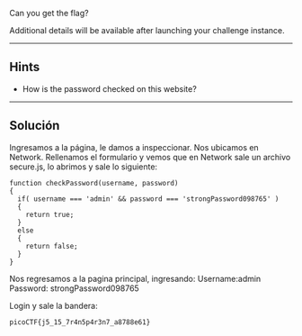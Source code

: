 Can you get the flag?

Additional details will be available after launching your challenge instance.
_______________
## Hints 
* How is the password checked on this website?
___________
## Solución

Ingresamos a la página, le damos a inspeccionar. Nos ubicamos en Network. Rellenamos el formulario y vemos que en Network sale un archivo secure.js, lo abrimos y sale lo siguiente:

```
function checkPassword(username, password)
{
  if( username === 'admin' && password === 'strongPassword098765' )
  {
    return true;
  }
  else
  {
    return false;
  }
}
```
Nos regresamos a la pagina principal, ingresando:
Username:admin
Password:  strongPassword098765

Login y sale la bandera:

`picoCTF{j5_15_7r4n5p4r3n7_a8788e61}`